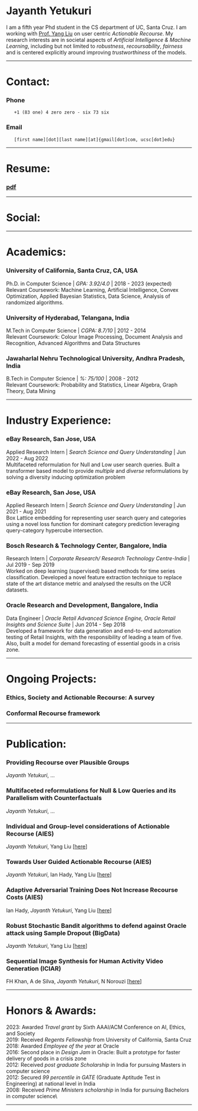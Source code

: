 # Jayanth Yetukuri
I am a fifth year Phd student in the CS department of UC, Santa Cruz. I am working with [Prof. Yang Liu](http://yliuu.com/) on user centric _Actionable Recourse_. My research interests are in societal aspects of _Artificial Intelligence & Machine Learning_, including but not limited to _robustness_, _recoursability_, _fairness_ and is centered explicitly around improving _trustworthiness_ of the models.

---

# Contact:
### Phone

       +1 (83 one) 4 zero zero - six 73 six

### Email

       [first name][dot][last name][at]{gmail[dot]com, ucsc[dot]edu}

---

# Resume: 

### [pdf](https://jayanthyetukuri.github.io/jayanth_yetukuri_resume_23.pdf)

---

# Social:

[](https://scholar.google.com/citations?user=x4cP9hMAAAAJ&hl=en&authuser=1)

[](https://www.linkedin.com/in/jayanth-yetukuri-87052647/)

[](https://github.com/jayanthyetukuri)

[](https://twitter.com/JayanthYetukuri)

[](https://drive.google.com/file/d/1-3oeTFS8h4bCK2v43hJyKoWqVwgSrXnO/view?usp=sharing)

---

# Academics:
### University of California, Santa Cruz, CA, USA
Ph.D. in Computer Science | _GPA: 3.92/4.0_ | 2018 - 2023 (expected)\
Relevant Coursework: Machine Learning, Artificial Intelligence, Convex Optimization, Applied Bayesian Statistics, Data Science, Analysis of randomized algorithms.

### University of Hyderabad, Telangana, India
M.Tech in Computer Science | _CGPA: 8.7/10_ | 2012 - 2014\
Relevant Coursework: Colour Image Processing, Document Analysis and Recognition, Advanced Algorithms and Data Structures

### Jawaharlal Nehru Technological University, Andhra Pradesh, India
B.Tech in Computer Science | _%: 75/100_ | 2008 - 2012\
Relevant Coursework: Probability and Statistics, Linear Algebra, Graph Theory, Data Mining

---
  
# Industry Experience:
### eBay Research, San Jose, USA
Applied Research Intern | _Search Science and Query Understanding_ | Jun 2022 - Aug 2022\
Multifaceted reformulation for Null and Low user search queries. Built a transformer based model to provide _multiple_ and _diverse_ reformulations by solving a diversity inducing optimization problem

### eBay Research, San Jose, USA
Applied Research Intern | _Search Science and Query Understanding_ | Jun 2021 - Aug 2021\
Box Lattice embedding for representing user search query and categories using a novel loss function for dominant category prediction leveraging query-category hypercube intersection.

### Bosch Research & Technology Center, Bangalore, India
Research Intern | _Corporate Research/ Research Technology Centre-India_ | Jul 2019 - Sep 2019\
Worked on deep learning (supervised) based methods for time series classification. Developed a novel feature extraction technique to replace state of the art distance metric and analysed the results on the UCR datasets.

### Oracle Research and Development, Bangalore, India
Data Engineer | _Oracle Retail Advanced Science Engine, Oracle Retail Insights and Science Suite_ | Jun 2014 - Sep 2018\
Developed a framework for data generation and end-to-end automation testing of Retail Insights, with the responsibility of leading a team of five. Also, built a model for demand forecasting of essential goods in a crisis zone. 

---

# Ongoing Projects:
### Ethics, Society and Actionable Recourse: A survey

### Conformal Recourse framework

---

# Publication:
### Providing Recourse over Plausible Groups
_Jayanth Yetukuri_, ...

### Multifaceted reformulations for Null \& Low Queries and its Parallelism with Counterfactuals
_Jayanth Yetukuri_, ...

### Individual and Group-level considerations of Actionable Recourse (AIES)
_Jayanth Yetukuri_, Yang Liu 
[[here](https://doi.org/10.1145/3600211.3604758)]

### Towards User Guided Actionable Recourse (AIES)
_Jayanth Yetukuri_, Ian Hady, Yang Liu 
[[here](https://doi.org/10.1145/3600211.3604708)]

### Adaptive Adversarial Training Does Not Increase Recourse Costs (AIES)
Ian Hady, _Jayanth Yetukuri_, Yang Liu 
[[here](https://doi.org/10.1145/3600211.3604704)]

### Robust Stochastic Bandit algorithms to defend against Oracle attack using Sample Dropout (BigData)
_Jayanth Yetukuri_, Yang Liu 
[[here](https://ieeexplore.ieee.org/document/10020649)]

### Sequential Image Synthesis for Human Activity Video Generation (ICIAR)
FH Khan, A de Silva, _Jayanth Yetukuri_, N Norouzi 
[[here](https://dl.acm.org/doi/abs/10.1007/978-3-030-27272-2_11)]

---

# Honors & Awards:
2023: Awarded _Travel grant_ by Sixth AAAI/ACM Conference on AI, Ethics, and Society\
2019: Received _Regents Fellowship_ from University of California, Santa Cruz\
2018: Awarded _Employee of the year_ at Oracle\
2016: Second place in _Design Jam_ in Oracle: Built a prototype for faster delivery of goods in a crisis zone\
2012: Received _post graduate Scholarship_ in India for pursuing Masters in computer science\
2012: Secured _99 percentile in GATE_ (Graduate Aptitude Test in Engineering) at national level in India\
2008: Received _Prime Ministers scholarship_ in India for pursuing Bachelors in computer science\

---
